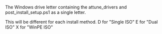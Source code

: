 The Windows drive letter containing the attune_drivers and post_install_setup.ps1 as a single letter.

This will be different for each install method.
D for "Single ISO"
E for "Dual ISO"
X for "WinPE ISO"